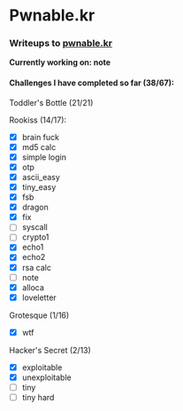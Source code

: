 # Pwnable.kr
### Writeups to [pwnable.kr](https://pwnable.kr) 


**Currently working on:  note**


#### Challenges I have completed so far (38/67): 


Toddler's Bottle (21/21)

Rookiss (14/17):
- [x] brain fuck
- [x] md5 calc
- [x] simple login
- [x] otp
- [x] ascii_easy
- [x] tiny_easy
- [x] fsb
- [x] dragon
- [x] fix
- [ ] syscall
- [ ] crypto1
- [x] echo1
- [x] echo2
- [x] rsa calc
- [ ] note
- [x] alloca
- [x] loveletter

Grotesque (1/16)
- [x] wtf
      
 Hacker's Secret (2/13)
- [x] exploitable
- [x] unexploitable
- [ ] tiny
- [ ] tiny hard

